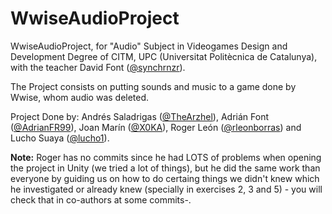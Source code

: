 # WwiseAudioProject
WwiseAudioProject, for "Audio" Subject in Videogames Design and Development Degree of CITM, UPC (Universitat Politècnica de Catalunya), with the teacher David Font ([@synchrnzr](https://github.com/synchrnzr)).

The Project consists on putting sounds and music to a game done by Wwise, whom audio was deleted. 

Project Done by: Andrés Saladrigas ([@TheArzhel](https://github.com/TheArzhel)), Adrián Font ([@AdrianFR99](https://github.com/AdrianFR99)), Joan Marín ([@X0KA](https://github.com/X0KA)), Roger León ([@rleonborras](https://github.com/rleonborras)) and Lucho Suaya ([@lucho1](https://github.com/lucho1)).


**Note:** Roger has no commits since he had LOTS of problems when opening the project in Unity (we tried a lot of things), but he did the same work than everyone by guiding us on how to do certaing things we didn't knew which he investigated or already knew (specially in exercises 2, 3 and 5) - you will check that in co-authors at some commits-.
